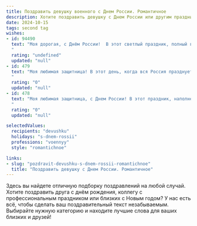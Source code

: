 ```yaml
---
title: Поздравить девушку военного с Днем России. Романтичное
description: Хотите поздравить девушку с Днем России или другим праздником? Наш ИИ создаст незабываемое поздравление, а вы обязательно выделитесь среди других.  
date: 2024-10-15
tags: second tag
wishes:
- id: 94490
  text: "Моя дорогая, с Днём России!  В этот светлый праздник, полный гордости за нашу страну, я хочу сказать тебе, как сильно я люблю тебя. Твоя сила духа, преданность и смелость, подобные мужеству воина, восхищают меня каждый день.  Пусть наша любовь будет такой же крепкой и нерушимой, как наша Родина. С праздником!
  "
  rating: "undefined"
  updated: "null"
- id: 479
  text: "Моя любимая защитница! В этот день, когда вся Россия празднует свободу и единство, я хочу пожелать тебе оставаться такой же сильной и смелой, какой ты есть. Пусть твоя преданность долгу будет всегда вознаграждена миром и спокойствием, а моя любовь станет для тебя надежным тылом и источником нежности. С Днем России, моя дорогая!
  "
  rating: "0"
  updated: "null"
- id: 478
  text: "Моя любимая защитница, с Днем России! В этот праздник, наполненный гордостью за нашу страну, я хочу сказать, как сильно я тобой восхищаюсь. Твоя сила, отвага и преданность долгу вдохновляют меня каждый день. Пусть твоя жизнь будет наполнена миром, счастьем и любовью, а небо над головой всегда остается мирным благодаря таким героям, как ты.
  "
  rating: "0"
  updated: "null"

selectedValues:
  recipients: "devushku"
  holidays: "s-dnem-rossii"
  professions: "voennyy"
  style: "romantichnoe"

links:
- slug: "pozdravit-devushku-s-dnem-rossii-romantichnoe"
  title: "Поздравить девушку с Днем России. Романтичное"
---
```


Здесь вы найдете отличную подборку поздравлений на любой случай. 
Хотите поздравить друга с днём рождения, коллегу с профессиональным праздником или близких с Новым годом? У нас есть всё, чтобы сделать ваш поздравительный текст незабываемым. Выбирайте нужную категорию и находите лучшие слова для ваших близких и друзей!
